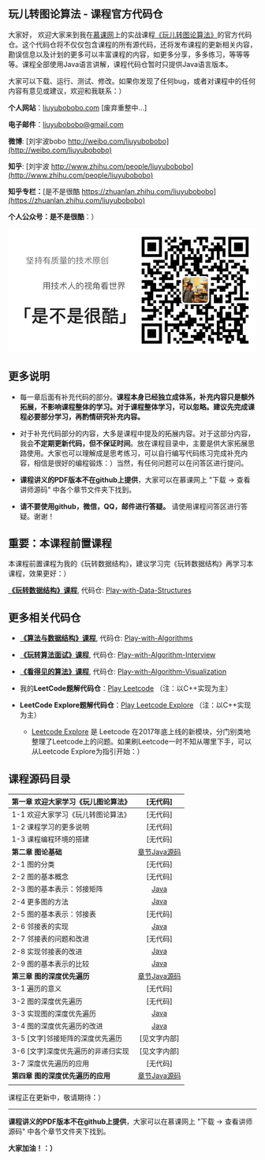 ## 玩儿转图论算法 - 课程官方代码仓

大家好， 欢迎大家来到我在[慕课网](http://www.imooc.com/)上的实战课程[《玩儿转图论算法》]()的官方代码仓。这个代码仓将不仅仅包含课程的所有源代码，还将发布课程的更新相关内容，勘误信息以及计划的更多可以丰富课程的内容，如更多分享，多多练习，等等等等。课程全部使用Java语言讲解，课程代码仓暂时只提供Java语言版本。

大家可以下载、运行、测试、修改。如果你发现了任何bug，或者对课程中的任何内容有意见或建议，欢迎和我联系：）

**个人网站**：[liuyubobobo.com](http://liuyubobobo.com) [废弃重整中...]

**电子邮件**：[liuyubobobo@gmail.com](mailto:liuyubobobo@gmail.com)

**微博**: [刘宇波bobo http://weibo.com/liuyubobobo](http://weibo.com/liuyubobobo)

**知乎**: [刘宇波 http://www.zhihu.com/people/liuyubobobo](http://www.zhihu.com/people/liuyubobobo)

**知乎专栏：**[是不是很酷 https://zhuanlan.zhihu.com/liuyubobobo](https://zhuanlan.zhihu.com/liuyubobobo)

**个人公众号：是不是很酷**：）

![QRCode](qrcode.png)


## 更多说明

* 每一章后面有补充代码的部分。**课程本身已经独立成体系，补充内容只是额外拓展，不影响课程整体的学习。对于课程整体学习，可以忽略。建议先完成课程必要部分学习，再酌情研究补充内容。**

* 对于补充代码部分的内容，大多是课程中提及的拓展内容。对于这部分内容，我会**不定期更新代码，但不保证时间**。放在课程目录中，主要是供大家拓展思路使用。大家也可以理解成是思考练习，可以自行编写代码练习完成补充内容，相信是很好的编程锻炼：）当然，有任何问题可以在问答区进行提问。

* **课程讲义的PDF版本不在github上提供**，大家可以在慕课网上 "下载 -> 查看讲师源码" 中各个章节文件夹下找到。

* **请不要使用github，微信，QQ，邮件进行答疑。** 请使用课程问答区进行答疑。谢谢！

## 重要：本课程前置课程

本课程前置课程为我的《玩转数据结构》，建议学习完《玩转数据结构》再学习本课程，效果更好：）

[**《玩转数据结构》课程**](https://coding.imooc.com/class/207.html), 代码仓: [Play-with-Data-Structures](https://github.com/liuyubobobo/Play-with-Data-Structures)

## 更多相关代码仓

* [**《算法与数据结构》课程**](https://coding.imooc.com/class/71.html), 代码仓: [Play-with-Algorithms](https://github.com/liuyubobobo/Play-with-Algorithms)

* [**《玩转算法面试》课程**](https://coding.imooc.com/class/82.html), 代码仓: [Play-with-Algorithm-Interview](https://github.com/liuyubobobo/Play-with-Algorithm-Interview)

* [**《看得见的算法》课程**](https://coding.imooc.com/class/138.html), 代码仓: [Play-with-Algorithm-Visualization](https://github.com/liuyubobobo/Play-with-Algorithm-Visualization)

* 我的**LeetCode题解代码仓**：[Play Leetcode](https://github.com/liuyubobobo/Play-Leetcode) （注：以C++实现为主）

* **LeetCode Explore题解代码仓**：[Play Leetcode Explore](https://github.com/liuyubobobo/Play-Leetcode-Explore) （注：以C++实现为主）
    * [Leetcode Explore](https://leetcode.com/explore/) 是 Leetcode 在2017年底上线的新模块，分门别类地整理了Leetcode上的问题。如果刷Leetcode一时不知从哪里下手，可以从Leetcode Explore为指引开始：）

## 课程源码目录 

| **第一章 欢迎大家学习《玩儿图论算法》** | [无代码] | 
| :--- | :---: | 
| 1-1 欢迎大家学习《玩儿转图论算法》 | [无代码] |
| 1-2 课程学习的更多说明 | [无代码] |
| 1-3 课程编程环境的搭建 | [无代码] |
| **第二章 图论基础** | [章节Java源码](02-Graph-Basics/) |
| 2-1 图的分类 | [无代码] |
| 2-2 图的基本概念 | [无代码] |
| 2-3 图的基本表示：邻接矩阵 | [Java](02-Graph-Basics/03-Adjacency-Matrix/src/) |
| 2-4 更多图的方法 | [Java](02-Graph-Basics/04-Other-Methods-in-Graph/src/) |
| 2-5 图的基本表示：邻接表 | [无代码] |
| 2-6 邻接表的实现| [Java](02-Graph-Basics/06-Adjacency-List/src/) |
| 2-7 邻接表的问题和改进 | [无代码] |
| 2-8 实现邻接表的改进 | [Java](02-Graph-Basics/08-Adjacency-Set/src/) |
| 2-9 图的基本表示的比较 | [Java](02-Graph-Basics/09-Graph-Representation-Comparation/src/) |
| **第三章 图的深度优先遍历** | [章节Java源码](03-Graph-DFS/) |
| 3-1 遍历的意义 | [无代码] |
| 3-2 图的深度优先遍历 | [无代码] |
| 3-3 实现图的深度优先遍历 | [Java](03-Graph-DFS/Graph-DFS-Implementation/src/) |
| 3-4 图的深度优先遍历的改进 | [Java](03-Graph-DFS/Graph-DFS-Improvement/src/) |
| 3-5 [文字]邻接矩阵的深度优先遍历 | [见文字内部] |
| 3-6 [文字]深度优先遍历的非递归实现 | [见文字内部] |
| 3-7 深度优先遍历的应用 | [无代码] |
| **第四章 图的深度优先遍历的应用** | [章节Java源码](04-Graph-DFS-Applications/)  |
| | |


课程正在更新中，敬请期待：）

---

**课程讲义的PDF版本不在github上提供**，大家可以在慕课网上 "下载 -> 查看讲师源码" 中各个章节文件夹下找到。

**大家加油！：）**